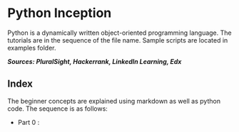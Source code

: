 # Python Inception

Python is a dynamically written object-oriented programming language. 
The tutorials are in the sequence of the file name. Sample scripts are located in examples folder.  

***Sources: PluralSight, Hackerrank, LinkedIn Learning, Edx***

## Index
The beginner concepts are explained using markdown as well as python code. The sequence is as follows:
* Part 0 :
